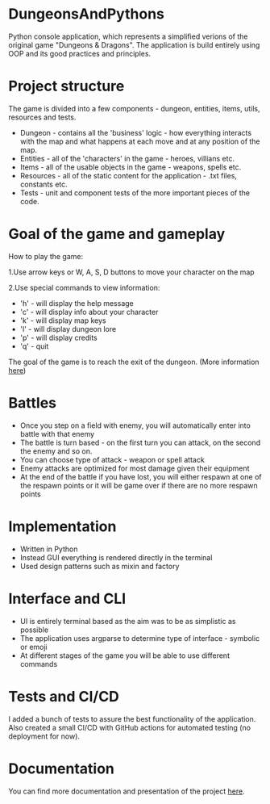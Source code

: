 # DungeonsAndPythons

Python console application, which represents a simplified verions of the original game "Dungeons & Dragons". The application is build entirely using OOP and its good practices and principles.

# Project structure
The game is divided into a few components - dungeon, entities, items, utils, resources and tests.
- Dungeon - contains all the 'business' logic - how everything interacts with the map and what happens at each move and at any position of the map.
- Entities - all of the 'characters' in the game - heroes, villians etc.
- Items - all of the usable objects in the game - weapons, spells etc.
- Resources - all of the static content for the application - .txt files, constants etc.
- Tests - unit and component tests of the more important pieces of the code.

# Goal of the game and gameplay
How to play the game:

1.Use arrow keys or W, A, S, D buttons to move your character on the map

2.Use special commands to view information:

- 'h' - will display the help message
- 'c' - will display info about your character
- 'k' - will display map keys
- 'l' - will display dungeon lore
- 'p' - will display credits
- 'q' - quit

The goal of the game is to reach the exit of the dungeon. (More information [here](resources/files/intro.txt))

# Battles 

- Once you step on a field with enemy, you will automatically enter into battle with that enemy
- The battle is turn based - on the first turn you can attack, on the second the enemy and so on.
- You can choose type of attack - weapon or spell attack
- Enemy attacks are optimized for most damage given their equipment
- At the end of the battle if you have lost, you will either respawn at one of the respawn points or it will be game over if there are no more respawn points


# Implementation

- Written in Python 
- Instead GUI everything is rendered directly in the terminal
- Used design patterns such as mixin and factory

# Interface and CLI

- UI is entirely terminal based as the aim was to be as simplistic as possible
- The application uses argparse to determine type of interface - symbolic or emoji
- At different stages of the game you will be able to use different commands 

# Tests and CI/CD
I added a bunch of tests to assure the best functionality of the application. Also created a small CI/CD with GitHub actions for automated testing (no deployment for now).

# Documentation 

You can find more documentation and presentation of the project [here](resources/documentation).